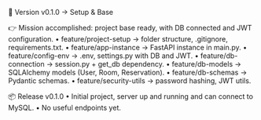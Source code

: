 🎯 Version v0.1.0 → Setup & Base

👉 Mission accomplished: project base ready, with DB connected and JWT configuration.
• feature/project-setup → folder structure, .gitignore, requirements.txt.
• feature/app-instance → FastAPI instance in main.py.
• feature/config-env → .env, settings.py with DB and JWT.
• feature/db-connection → session.py + get_db dependency.
• feature/db-models → SQLAlchemy models (User, Room, Reservation).
• feature/db-schemas → Pydantic schemas.
• feature/security-utils → password hashing, JWT utils.

📦 Release v0.1.0
• Initial project, server up and running and can connect to MySQL.
• No useful endpoints yet.
